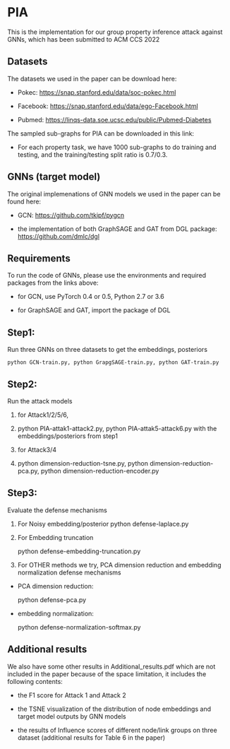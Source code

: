 # PIA

This is the implementation for our group property inference attack against GNNs, which has been submitted to ACM CCS 2022

## Datasets

The datasets we used in the paper can be download here:

- Pokec: https://snap.stanford.edu/data/soc-pokec.html

- Facebook: https://snap.stanford.edu/data/ego-Facebook.html

- Pubmed: https://linqs-data.soe.ucsc.edu/public/Pubmed-Diabetes

The sampled sub-graphs for PIA can be downloaded in this link: 

- For each property task, we have 1000 sub-graphs to do training and testing, and the training/testing split ratio is 0.7/0.3.


## GNNs (target model)

The original implemenations of GNN models we used in the paper can be found here:

- GCN: https://github.com/tkipf/pygcn

- the implementation of both GraphSAGE and GAT from DGL package: https://github.com/dmlc/dgl

## Requirements

To run the code of GNNs, please use the environments and required packages from the links above:

 - for GCN, use PyTorch 0.4 or 0.5, Python 2.7 or 3.6

 - for GraphSAGE and GAT, import the package of DGL

## Step1: 

Run three GNNs on three datasets to get the embeddings, posteriors

    python GCN-train.py, python GrapgSAGE-train.py, python GAT-train.py  

## Step2: 

Run the attack models

1. for Attack1/2/5/6, 
2. 
    python PIA-attak1-attack2.py, python PIA-attak5-attack6.py with the embeddings/posteriors from step1

2. for Attack3/4 
3. 
    python dimension-reduction-tsne.py, python dimension-reduction-pca.py, python dimension-reduction-encoder.py
 
## Step3: 

Evaluate the defense mechanisms

1. For Noisy embedding/posterior
    python defense-laplace.py

2. For Embedding truncation

    python defense-embedding-truncation.py

3. For OTHER methods we try, PCA dimension reduction and embedding normalization defense mechanisms

- PCA dimension reduction:

    python defense-pca.py
    
- embedding normalization:

    python defense-normalization-softmax.py

## Additional results

We also have some other results in Additional_results.pdf which are not included in the paper because of the space limitation, it includes the following contents:

- the F1 score for Attack 1 and Attack 2
 
- the TSNE visualization of the distribution of node embeddings and target model outputs by GNN models 

- the results of Influence scores of different node/link groups on three dataset (additional results for Table 6 in the paper)



